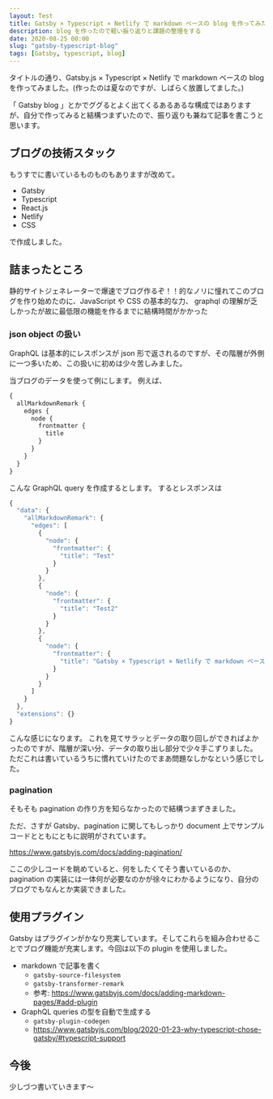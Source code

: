 ```yaml
---
layout: Test
title: Gatsby × Typescript × Netlify で markdown ベースの blog を作ってみた
description: blog を作ったので軽い振り返りと課題の整理をする
date: 2020-08-25 00:00
slug: "gatsby-typescript-blog"
tags: [Gatsby, typescript, blog]
---
```


タイトルの通り、Gatsby.js × Typescript × Netlify で markdown ベースの blog を作ってみました。(作ったのは夏なのですが、しばらく放置してました。)

「 Gatsby blog 」とかでググるとよく出てくるあるあるな構成ではありますが、自分で作ってみると結構つまずいたので、振り返りも兼ねて記事を書こうと思います。

## ブログの技術スタック

もうすでに書いているものものもありますが改めて。

- Gatsby
- Typescript
- React.js
- Netlify
- CSS

で作成しました。

## 詰まったところ

静的サイトジェネレーターで爆速でブログ作るぞ！！的なノリに憧れてこのブログを作り始めたのに、JavaScript や CSS の基本的な力、 graphql の理解が乏しかったが故に最低限の機能を作るまでに結構時間がかかった

### json object の扱い

GraphQL は基本的にレスポンスが json 形で返されるのですが、その階層が外側に一つ多いため、この扱いに初めは少々苦しみました。

当ブログのデータを使って例にします。
例えば、

```js
{
  allMarkdownRemark {
    edges {
      node {
        frontmatter {
          title
        }
      }
    }
  }
}
```

こんな GraphQL query を作成するとします。
するとレスポンスは

```js
{
  "data": {
    "allMarkdownRemark": {
      "edges": [
        {
          "node": {
            "frontmatter": {
              "title": "Test"
            }
          }
        },
        {
          "node": {
            "frontmatter": {
              "title": "Test2"
            }
          }
        },
        {
          "node": {
            "frontmatter": {
              "title": "Gatsby × Typescript × Netlify で markdown ベースの blog を作ってみた"
            }
          }
        }
      ]
    }
  },
  "extensions": {}
}
```

こんな感じになります。
これを見てサラッとデータの取り回しができればよかったのですが、階層が深い分、データの取り出し部分で少々手こずりました。
ただこれは書いているうちに慣れていけたのでまあ問題なしかなという感じでした。

### pagination

そもそも pagination の作り方を知らなかったので結構つまずきました。

ただ、さすが Gatsby、pagination に関してもしっかり document 上でサンプルコードとともにともに説明がされています。

https://www.gatsbyjs.com/docs/adding-pagination/

ここの少しコードを眺めていると、何をしたくてそう書いているのか、pagination の実装には一体何が必要なのかが徐々にわかるようになり、自分のブログでもなんとか実装できました。

## 使用プラグイン

Gatsby はプラグインがかなり充実しています。そしてこれらを組み合わせることでブログ機能が充実します。今回は以下の plugin を使用しました。

- markdown で記事を書く
  - `gatsby-source-filesystem`
  - `gatsby-transformer-remark`
  - 参考: https://www.gatsbyjs.com/docs/adding-markdown-pages/#add-plugin
- GraphQL queries の型を自動で生成する
  - `gatsby-plugin-codegen`
  - https://www.gatsbyjs.com/blog/2020-01-23-why-typescript-chose-gatsby/#typescript-support

## 今後

少しづつ書いていきます〜
